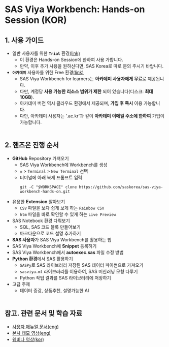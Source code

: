 # **SAS Viya Workbench: Hands-on Session (KOR)**

## **1. 사용 가이드**
- 일반 사용자를 위한 **`Trial`** 환경[(link)](https://engage-wmt001.workbench.sas.com)
  - 이 환경은 Hands-on Session에 한하여 사용 가합니다.
  - 만약, 이후 추가 사용을 원하신다면, SAS Korea로 따로 문의 주시기 바랍니다.
- **`아카데미`** 사용자를 위한 Free 환경[(link)](https://www.sas.com/en_us/software/viya-workbench-for-learners.html)
  - SAS Viya Workbench for learners는 **아카데미 사용자에게 무료**로 제공됩니다.
  - 다만, 계정당 **사용 가능한 리소스 범위가 제한** 되어 있습니다(디스크: **최대 10GB**).
  - 아카데미 버전 역시 클라우드 환경에서 제공되며, **가입 후 즉시** 이용 가능합니다.
  - 다만, 아카데미 사용자는 '.ac.kr'과 같이 **아카데미 이메일 주소에 한하여** 가입이 가능합니다.
<br></br>
## **2. 핸즈온 진행 순서**
- **GitHub** Repository 가져오기
  - SAS Viya Workbench에 Workbench를 생성
  - `≡` > `Terminal` > `New Terminal` 선택
  - 터미널에 아래 복제 프롬프트 입력
    ```
    git -C "$WORKSPACE" clone https://github.com/saskorea/sas-viya-workbench-hands-on.git
    ```
- 유용한 **Extension** 알아보기
  - `CSV` 파일을 보다 쉽게 보게 하는 `Rainbow CSV`
  - `htm` 파일을 바로 확인할 수 있게 하는 `Live Preview`
- SAS Notebook 환경 다뤄보기
  - SQL, SAS 코드 블록 만들어보기
  - 마크다운으로 코드 설명 추가하기
- **SAS 사용자**가 SAS Viya Workbench를 활용하는 법
- SAS Viya Workbench에 **Snippet** 등록하기
- SAS Viya Workbench에서 **autoexec.sas** 파일 수정 방법
- **Python 환경**에서 SAS 활용하기
  - `SASPy`로 SAS 라이브러리 저장된 SAS 데이터 파이썬으로 가져오기
  - `sasviya.ml` 라이브러리를 이용하여, SAS 머신러닝 모형 다루기
  - Python 작업 결과를 SAS 라이브러리에 저장하기
- 고급 주제
  - 데이터 증강, 상품추천, 설명가능한 AI
<br></br>
## **참고. 관련 문서 및 학습 자료**

- [사용자 매뉴얼 문서(eng)](https://documentation.sas.com/doc/en/workbenchcdc/v_001/workbenchwlcm/home.htm)
- [본사 데모 영상(eng)](https://www.youtube.com/playlist?list=PLVV6eZFA22QzkSYKD4vbZFkq3VYDWvcb_)
- [웨비나 영상(kor)](https://www.sas.com/ko_kr/events/2024/idg-workbench-webinar.html)
